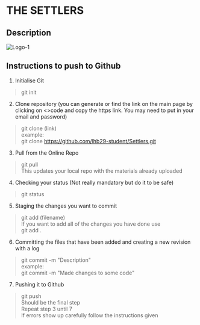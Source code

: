 THE SETTLERS
======


## Description

![Logo-1](https://user-images.githubusercontent.com/119946381/229324718-ed0a26c0-5694-45a9-9d6f-1966d8a3484b.png)

## Instructions to push to Github

1. Initialise Git
> git init <br>

2. Clone repository (you can generate or find the link on the main page by clicking on <>code and copy the https link. You 
may need to put in your email and password)
> git clone (link)<br>
example:<br>
> git clone https://github.com/lhb29-student/Settlers.git<br>

3. Pull from the Online Repo
> git pull<br>
This updates your local repo with the materials already uploaded<br>

4. Checking your status (Not really mandatory but do it to be safe)
> git status<br>

5. Staging the changes you want to commit
> git add (filename) <br>
If you want to add all of the changes you have done use <br>
> git add .<br>

6. Committing the files that have been added and creating a new revision with a log
> git commit -m "Description"<br>
example:<br>
> git commit -m "Made changes to some code"<br>

7. Pushing it to Github
> git push<br>
Should be the final step<br>
Repeat step 3 until 7<br>
If errors show up carefully follow the instructions given<br>
